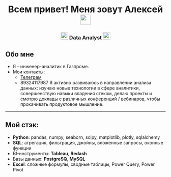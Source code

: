 <h1 align="center"> Всем привет! Меня зовут Алексей
<img src="https://github.com/blackcater/blackcater/raw/main/images/Hi.gif" height="32"/></h1>
<h3 align="center"> <img src="https://em-content.zobj.net/source/apple/391/sparkles_2728.png" height="23"/> Data Analyst <img src="https://em-content.zobj.net/source/apple/391/sparkles_2728.png" height="23"/> </h3>

## Обо мне
- Я - инженер-аналитик в Газпроме.
- Мои контакты:
    - [Телеграм](https://t.me/Alexeev_aleksei)
    - 89324117987
Я активно развиваюсь в направлении анализа данных: изучаю новые технологии в сфере аналитики, совершенствую навыки владения стеком, делаю проекты и смотрю доклады с различных конференций / вебинаров, чтобы прокачивать продуктовое мышление. 

--- 

## Мой стэк:
- **Python**: pandas, numpy, seaborn, scipy, matplotlib, plotly, sqlalchemy
- **SQL**: агрегация, фильтрация, джойны, вложенные запросы, оконные функции
- BI-инструменты: **Tableau**, **Redash**
- Базы данных: **PostgreSQ**, **MySQL**
- **Excel**: сложные формулы, сводные таблицы, Power Query, Power Pivot

